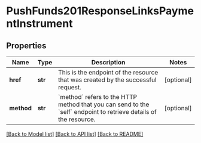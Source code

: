 # PushFunds201ResponseLinksPaymentInstrument

## Properties
Name | Type | Description | Notes
------------ | ------------- | ------------- | -------------
**href** | **str** | This is the endpoint of the resource that was created by the successful request. | [optional] 
**method** | **str** | &#x60;method&#x60; refers to the HTTP method that you can send to the &#x60;self&#x60; endpoint to retrieve details of the resource. | [optional] 

[[Back to Model list]](../README.md#documentation-for-models) [[Back to API list]](../README.md#documentation-for-api-endpoints) [[Back to README]](../README.md)


